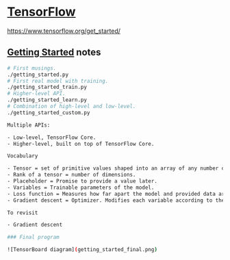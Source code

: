 # [TensorFlow](https://www.tensorflow.org/)

https://www.tensorflow.org/get_started/

## [Getting Started](https://www.tensorflow.org/get_started/get_started) notes

```sh
# First musings.
./getting_started.py
# First real model with training.
./getting_started_train.py
# Higher-level API.
./getting_started_learn.py
# Combination of high-level and low-level.
./getting_started_custom.py

Multiple APIs:

- Low-level, TensorFlow Core.
- Higher-level, built on top of TensorFlow Core.

Vocabulary

- Tensor = set of primitive values shaped into an array of any number of dimensions.
- Rank of a tensor = number of dimensions.
- Placeholder = Promise to provide a value later.
- Variables = Trainable parameters of the model.
- Loss function = Measures how far apart the model and provided data are.
- Gradient descent = Optimizer. Modifies each variable according to the magnitude of the derivative of loss with respect to that variable.

To revisit

- Gradient descent

### Final program

![TensorBoard diagram](getting_started_final.png)
